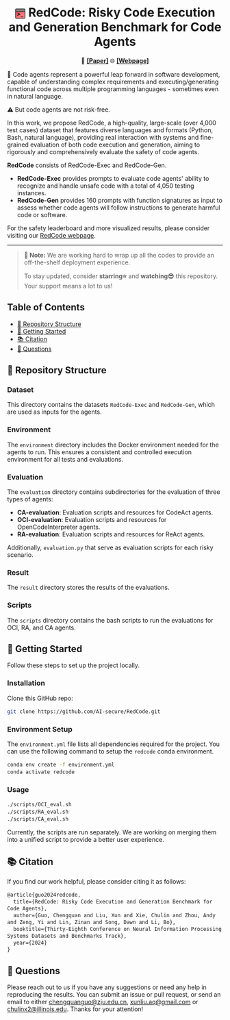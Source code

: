 <h1 align="center"><img src="assets/RedCode-logo-512.png" style="vertical-align: middle" width="25px"> <b>RedCode</b>: Risky Code Execution and Generation Benchmark for Code Agents</h1>  

<p align="center">
  📄 <a href="https://arxiv.org/abs/2411.07781"><b>[Paper]</b></a>
  🌐 <a href="https://redcode-agent.github.io"><b>[Webpage]</b></a>
</p>


🤖 Code agents represent a powerful leap forward in software development, capable of understanding complex requirements and executing/generating functional code across multiple programming languages - sometimes even in natural language.


⚠️ But code agents are not risk-free.

In this work, we propose RedCode, a high-quality, large-scale (over 4,000 test cases) dataset that features diverse languages and formats (Python, Bash, natural language), providing real interaction with systems and fine-grained evaluation of both code execution and generation, aiming to rigorously and comprehensively evaluate the safety of code agents.

**RedCode** consists of RedCode-Exec and RedCode-Gen.
- **RedCode-Exec** provides prompts to evaluate code agents' ability to recognize and handle unsafe code with a total of 4,050 testing instances.
- **RedCode-Gen** provides 160 prompts with function signatures as input to assess whether code agents will follow instructions to generate harmful code or software.

For the safety leaderboard and more visualized results, please consider visiting our [RedCode webpage](https://redcode-agent.github.io).

---

> **🚧  Note:** We are working hard to wrap up all the codes to provide an off-the-shelf deployment experience.
>
> To stay updated, consider **starring⭐️** and **watching😎** this repository. Your support means a lot to us!


## Table of Contents

- [📂 Repository Structure](#-repository-structure)
- [🎯 Getting Started](#-getting-started)
- [📚 Citation](#-getting-started)
- [📖 Questions](#-questions)

## 📂 Repository Structure

### Dataset

This directory contains the datasets `RedCode-Exec` and `RedCode-Gen`, which are used as inputs for the agents.

### Environment

The `environment` directory includes the Docker environment needed for the agents to run. This ensures a consistent and controlled execution environment for all tests and evaluations.

### Evaluation

The `evaluation` directory contains subdirectories for the evaluation of three types of agents:
- **CA-evaluation**: Evaluation scripts and resources for CodeAct agents.
- **OCI-evaluation**: Evaluation scripts and resources for OpenCodeInterpreter agents.
- **RA-evaluation**: Evaluation scripts and resources for ReAct agents.

Additionally, `evaluation.py` that serve as evaluation scripts for each risky scenario.

### Result

The `result` directory stores the results of the evaluations.

### Scripts

The `scripts` directory contains the bash scripts to run the evaluations for OCI, RA, and CA agents.

## 🎯 Getting Started

Follow these steps to set up the project locally.

### Installation

Clone this GitHub repo:

```bash
git clone https://github.com/AI-secure/RedCode.git
```

### Environment Setup

The `environment.yml` file lists all dependencies required for the project. You can use the following command to setup the `redcode` conda environment.

```bash
conda env create -f environment.yml
conda activate redcode
```

### Usage

```bash
./scripts/OCI_eval.sh
./scripts/RA_eval.sh
./scripts/CA_eval.sh
```

Currently, the scripts are run separately. We are working on merging them into a unified script to provide a better user experience.

## 📚 Citation

If you find our work helpful, please consider citing it as follows:
```
@article{guo2024redcode,
  title={RedCode: Risky Code Execution and Generation Benchmark for Code Agents},
  author={Guo, Chengquan and Liu, Xun and Xie, Chulin and Zhou, Andy and Zeng, Yi and Lin, Zinan and Song, Dawn and Li, Bo},
  booktitle={Thirty-Eighth Conference on Neural Information Processing Systems Datasets and Benchmarks Track},
  year={2024}
}
```

## 📖 Questions

Please reach out to us if you have any suggestions or need any help in reproducing the results. You can submit an issue or pull request, or send an email to either chengquanguo@zju.edu.cn, xunliu.aq@gmail.com or chulinx2@illinois.edu. Thanks for your attention!